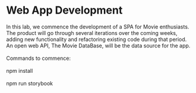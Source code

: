 # Web App Development

In this lab, we commence the development of a SPA for Movie enthusiasts. The product will go through several iterations over the coming weeks, adding new functionality and refactoring existing code during that period. An open web API, The Movie DataBase, will be the data source for the app.
<br></br>
Commands to commence:
<br></br>
npm install
<br></br>
npm run storybook